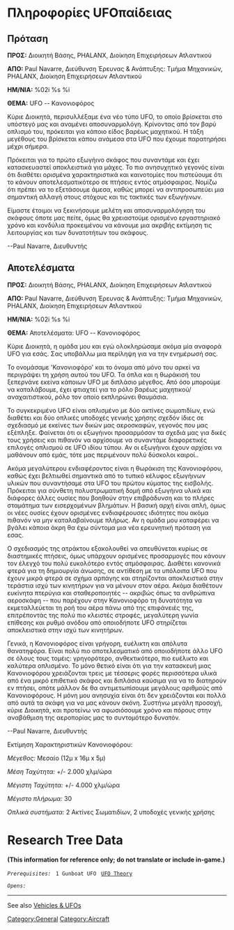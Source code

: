 # Πληροφορίες UFOπαίδειας

## Πρόταση

**ΠΡΟΣ:** Διοικητή Βάσης, PHALANX, Διοίκηση Επιχειρήσεων Ατλαντικού

**ΑΠΟ:** Paul Navarre, Διεύθυνση Έρευνας & Ανάπτυξης: Τμήμα Μηχανικών,
PHALANX, Διοίκηση Επιχειρήσεων Ατλαντικού

**ΗΜ/ΝΙΑ:** %02i %s %i

**ΘΕΜΑ:** UFO -- Κανονιοφόρος

Κύριε Διοικητά, περισυλλέξαμε ένα νέο τύπο UFO, το οποίο βρίσκεται στο
υπόστεγό μας και αναμένει αποσυναρμολόγη. Κρίνοντας από τον βαρύ οπλισμό
του, πρόκειται για κάποιο είδος βαρέως μαχητικού. Η τάξη μεγέθους του
βρίσκεται κάπου ανάμεσα στα UFO που έχουμε παρατηρήσει μέχρι σήμερα.

Πρόκειται για το πρώτο εξωγήινο σκάφος που συναντάμε και έχει
κατασκευαστεί αποκλειστικά για μάχες. Το πιο ανησυχητικό γεγονός είναι
ότι διαθέτει ορισμένα χαρακτηριστικά και καινοτομίες που πιστεύουμε ότι
το κάνουν αποτελεσματικότερο σε πτήσεις εντός ατμόσφαιρας. Νομίζω ότι
πρέπει να το εξετάσουμε άμεσα, καθώς μπορεί να αντιπροσωπεύει μια
σημαντική αλλαγή στους στόχους και τις τακτικές των εξωγήινων.

Είμαστε έτοιμοι να ξεκινήσουμε μελέτη και αποσυναρμολόγηση του σκάφους
όποτε μας πείτε, όμως θα χρειαστούμε ορισμένο εργαστηριακό χρόνο και
κονδύλια προκειμένου να κάνουμε μια ακριβής εκτίμηση τις λειτουργίας και
των δυνατοτήτων του σκάφους.

--Paul Navarre, Διευθυντής

## Αποτελέσματα

**ΠΡΟΣ:** Διοικητή Βάσης, PHALANX, Διοίκηση Επιχειρήσεων Ατλαντικού

**ΑΠΟ:** Paul Navarre, Διεύθυνση Έρευνας & Ανάπτυξης: Τμήμα Μηχανικών,
PHALANX, Διοίκηση Επιχειρήσεων Ατλαντικού

**ΗΜ/ΝΙΑ:** %02i %s %i

**ΘΕΜΑ:** Αποτελέσματα: UFO -- Κανονιοφόρος

Κύριε Διοικητά, η ομάδα μου και εγώ ολοκληρώσαμε ακόμα μία αναφορά UFO
για εσάς. Σας υποβάλλω μια περίληψη για να την ενημέρωσή σας.

Το ονομάσαμε 'Κανονιοφόρο' και το όνομα από μόνο του αρκεί να περιγράψει
τη χρήση αυτού του UFO. Τα όπλα και η θωράκισή του ξεπερνάνε εκείνα
κάποιων UFO με διπλάσιο μέγεθος. Από όσο μπορούμε να καταλάβουμε, έχει
φτιαχτεί για το ρόλο βαρέως μαχητικού/αναχαιτιστικού, ρόλο τον οποίο
εκπληρώνει θαυμάσια.

Το συγκεκριμένο UFO είναι οπλισμένο με δύο ακτίνες σωματιδίων, ενώ
διαθέτει και δύο οπλικές υποδοχές γενικής χρήσης σχεδόν ίδιες σε
σχεδιασμό με εκείνες των δικών μας αεροσκαφών, γεγονός που μας εξέπληξε.
Φαίνεται ότι οι εξωγήινοι προσαρμόσαν τα σχεδιά μας για δικές τους
χρήσεις και πιθανόν να αρχίσουμε να συναντάμε διαφορετικές επιλογές
οπλισμού σε UFO ιδίου τύπου. Αν οι εξωγήινοι έχουν αρχίσει να μαθάνουν
από εμάς, τότε μας περιμένουν πολύ δύσκολοι καιροί..

Ακόμα μεγαλύτερου ενδιαφέροντος είναι η θωράκιση της Κανονιοφόρου, καθώς
έχει βελτιωθεί σημαντικά από το τυπικό κέλυφος εξωγήινων υλικών που
συναντήσαμε στα UFO του πρώτου κύματος της εισβολής. Πρόκειται για
σύνθετη πολυστρωματική δομή από εξωγήινα υλικά και διάφορες άλλες ουσίες
που βοηθούν στην επιβράδυνση και το πλήρες σταμάτημα των εισερχομένων
βλημάτων. Η βασική αρχή είναι απλή, όμως οι νέες ουσίες έχουν ορισμένες
ενδιαφέρουσες ιδιότητες που ακόμα πιθανόν να μην καταλαβαίνουμε πλήρως.
Αν η ομάδα μου καταφέρει να βγάλει κάποια άκρη θα έχω σύντομα μια νέα
ερευνητική πρόταση για εσας.

Ο σχεδιασμός της ατράκτου εξακολουθεί να απευθύνεται κυρίως σε
διαστημικές πτήσεις, όμως υπάρχουν ορισμένες προσαρμογές που κάνουν τον
έλεγχό του πολύ ευκολότερο εντός ατμόσφαιρας. Διαθέτει κανονικά φτερά
για τη δημιουργία άνωσης, σε αντίθεση με τα υπόλοιπα UFO που έχουν μικρά
φτερά σε σχήμα αρπάγης και στηρίζονται αποκλειστικά στην τεράστια ισχύ
των κινητήρων για να μένουν στον αέρα. Ακόμα διαθέτουν ευκίνητα πτερύγια
και σταθεροποιητές -- ακριβώς όπως τα ανθρώπινα αεροσκάφη -- που
παρέχουν στην Κανονιοφόρο τη δυνατότητα να εκμεταλλεύεται τη ροή του
αέρα πάνω από της επιφάνειές της, επιτρέποντάς της πολύ πιο κλειστές
στροφές, μεγαλύτερη γωνία επίθεσης και ρυθμό ανόδου από οποιοδήποτε UFO
στηρίζεται αποκλειστικά στην ισχύ των κινητήρων.

Γενικά, η Κανονιοφόρος είναι γρήγορη, ευέλικτη και απόλυτα θανατηφόρα.
Είναι πολύ πιο αποτελεσματικό από οποιοδήποτε άλλο UFO σε όλους τους
τομέις: γρηγορότερο, ανθεκτικότερο, πιο ευέλικτο και καλύτερα οπλισμένο.
Το μόνο θετικό είναι ότι για την κατασκευή μιας Κανονιοφόρου χρειάζονται
τρεις με τέσσερις φορές περισσότερα υλικά από ένα μικρό επιθετικό σκάφος
και διπλάσια καύσιμα για να το διατηρούν εν πτήσει, οπότε μάλλον δε θα
αντιμετωπίσουμε μεγάλους αριθμούς από Κανονιοφόρους. Η μόνη μου ανησυχία
είναι ότι δεν χρειάζονται και πολλά από αυτά τα σκάφη για να μας κάνουν
σκόνη. Συστήνω μεγάλη προσοχή, κύριε Διοικητά, και προτείνω να
αφωσιόσουμε χρόνο και πόρους στην αναβάθμιση της αεροπορίας μας το
συντομότερο δυνατόν.

--Paul Navarre, Διευθυντής

Εκτίμηση Χαρακτηριστικών Κανονιοφόρου:

*Μέγεθος:* Μεσαίο (12μ x 16μ x 5μ)

*Μέση Ταχύτητα:* +/- 2.000 χλμ/ώρα

*Μέγιστη Ταχύτητα:* +/- 4.000 χλμ/ώρα

*Μέγιστο πλήρωμα:* 30

*Οπλικά συστήματα:* 2 Ακτίνες Σωματιδίων, 2 υποδοχές γενικής χρήσης

# Research Tree Data

**(This information for reference only; do not translate or include
in-game.)**

*`Prerequisites:`*
` 1 Gunboat UFO`
` `[`UFO Theory`](Research/UFO_Theory "wikilink")

*`Opens:`*

------------------------------------------------------------------------

See also [Vehicles & UFOs](Vehicles_&_UFOs "wikilink")

[Category:General](Category:General "wikilink")
[Category:Aircraft](Category:Aircraft "wikilink")